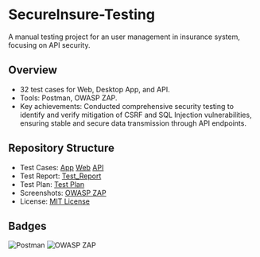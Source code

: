 # SecureInsure-Testing
A manual testing project for an user management in insurance system, focusing on API security.

## Overview
- 32 test cases for Web, Desktop App, and API.
- Tools: Postman, OWASP ZAP.
- Key achievements: Conducted comprehensive security testing to identify and verify mitigation of CSRF and SQL Injection vulnerabilities, ensuring stable and secure data transmission through API endpoints.

## Repository Structure
- Test Cases: [App](docs/Test_Cases/App_Testing.md)
              [Web](docs/Test_Cases/Web_Testing.md)
              [API](docs/Test_Cases/API_Testing.md)
- Test Report: [Test_Report](docs/Test_Reports)
- Test Plan: [Test Plan](docs/Test_Plan.md)
- Screenshots: [OWASP ZAP](docs/Screenshots/OWASP_Screenshots)
- License: [MIT License](LICENSE)

## Badges
![Postman](https://img.shields.io/badge/Postman-API_Testing-orange)
![OWASP ZAP](https://img.shields.io/badge/OWASP_ZAP-Security-blue)
